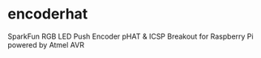 # encoderhat
SparkFun RGB LED Push Encoder pHAT &amp; ICSP Breakout for Raspberry Pi powered by Atmel AVR
